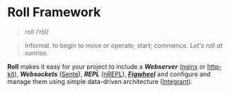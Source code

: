 # Roll Framework


>  roll  /ˈrōl/

>  Informal. to begin to move or operate; start; commence.
>  _Let's roll at sunrise._


__Roll__ makes it easy for your project to include a ___Webserver___ ([nginx](https://github.com/nginx-clojure/nginx-clojure) or [http-kit](http://www.http-kit.org/)), ___Websockets___ ([Sente](https://github.com/ptaoussanis/sente)), ___REPL___ ([nREPL](https://github.com/clojure-emacs/cider-nrepl)), [___Figwheel___](https://github.com/bhauman/lein-figwheel)  and configure and manage them using simple data-driven architecture ([Integrant](https://github.com/weavejester/integrant)).
